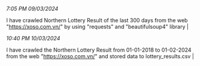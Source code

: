 *7:05 PM 09/03/2024*

I have crawled Northern Lottery Result of the last 300 days from the web "https://xoso.com.vn/" by using "requests" and "beautifulsoup4" library
|

*10:40 PM 10/03/2024*

I have crawled the Northern Lottery Result from 01-01-2018 to 01-02-2024 from the web "https://xoso.com.vn/" and stored data to lottery_results.csv
|
